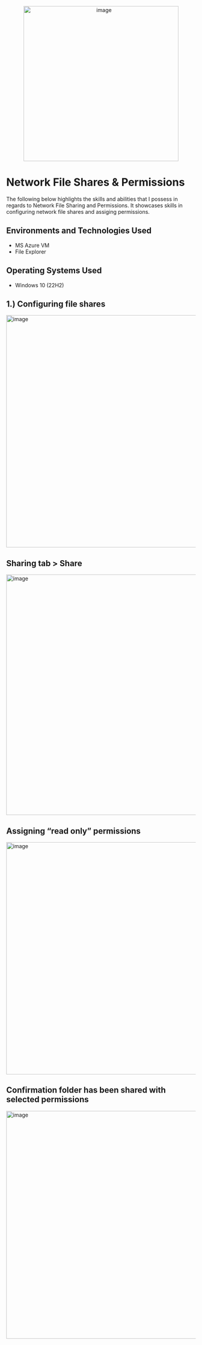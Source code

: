 <p align="center">
<img width="412" alt="image" src="https://github.com/user-attachments/assets/087ed851-dd6d-42ba-98ab-8a8a0831a768" />




</p>

<h1>Network File Shares & Permissions</h1>
The following below highlights the skills and abilities that I possess in regards to Network File Sharing and Permissions. It showcases skills in configuring network file shares and assiging permissions.<br />


<h2>Environments and Technologies Used</h2>

- MS Azure VM
- File Explorer




<h2>Operating Systems Used </h2>

- Windows 10</b> (22H2)



<h2>1.)	Configuring file shares</h2>

<img width="617" alt="image" src="https://github.com/user-attachments/assets/b24023fe-1f05-46a9-81b1-04116110bf0e" />



<h2>Sharing tab > Share</h2>

<img width="639" alt="image" src="https://github.com/user-attachments/assets/512c3dfa-9905-435d-83d4-623f21cb4335" />



<h2>Assigning “read only” permissions</h2>

<img width="617" alt="image" src="https://github.com/user-attachments/assets/4ebbb900-3830-456b-80ee-c2b505189673" />



<h2>Confirmation folder has been shared with selected permissions</h2>

<img width="605" alt="image" src="https://github.com/user-attachments/assets/83cff72d-905e-46cb-a904-827c676d193d" />


